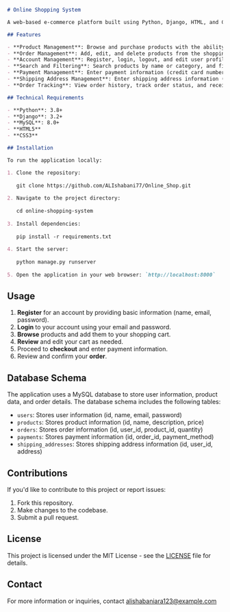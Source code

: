 

```markdown
# Online Shopping System

A web-based e-commerce platform built using Python, Django, HTML, and CSS. The system allows users to browse and purchase products, manage their accounts, and track their orders.

## Features

- **Product Management**: Browse and purchase products with the ability to specify quantity.
- **Order Management**: Add, edit, and delete products from the shopping cart.
- **Account Management**: Register, login, logout, and edit user profile information.
- **Search and Filtering**: Search products by name or category, and filter results by price, brand, and more.
- **Payment Management**: Enter payment information (credit card number, expiration date, security code) and track order status.
- **Shipping Address Management**: Enter shipping address information (address, city, state, zip code) and track order status.
- **Order Tracking**: View order history, track order status, and receive notifications when orders are shipped or delivered.

## Technical Requirements

- **Python**: 3.8+
- **Django**: 3.2+
- **MySQL**: 8.0+
- **HTML5**
- **CSS3**

## Installation

To run the application locally:

1. Clone the repository:
   
   git clone https://github.com/ALIshabani77/Online_Shop.git
   
2. Navigate to the project directory:
   
   cd online-shopping-system
   
3. Install dependencies:
   
   pip install -r requirements.txt
   
4. Start the server:
   
   python manage.py runserver
   
5. Open the application in your web browser: `http://localhost:8000`

  ```
## Usage

1. **Register** for an account by providing basic information (name, email, password).
2. **Login** to your account using your email and password.
3. **Browse** products and add them to your shopping cart.
4. **Review** and edit your cart as needed.
5. Proceed to **checkout** and enter payment information.
6. Review and confirm your **order**.

## Database Schema

The application uses a MySQL database to store user information, product data, and order details. The database schema includes the following tables:

- `users`: Stores user information (id, name, email, password)
- `products`: Stores product information (id, name, description, price)
- `orders`: Stores order information (id, user_id, product_id, quantity)
- `payments`: Stores payment information (id, order_id, payment_method)
- `shipping_addresses`: Stores shipping address information (id, user_id, address)

## Contributions

If you'd like to contribute to this project or report issues:

1. Fork this repository.
2. Make changes to the codebase.
3. Submit a pull request.

## License

This project is licensed under the MIT License - see the [LICENSE](LICENSE) file for details.

## Contact

For more information or inquiries, contact alishabaniara123@example.com
